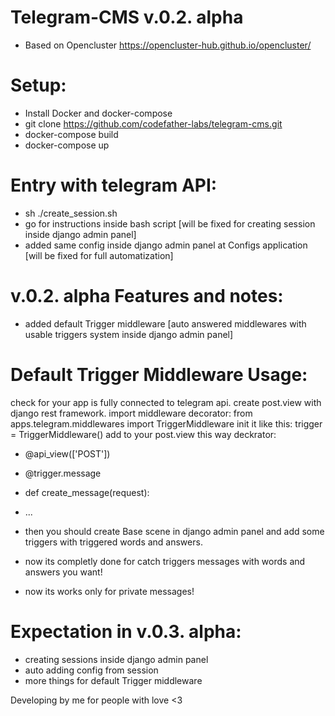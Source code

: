 # Telegram-CMS v.0.2. alpha
- Based on Opencluster https://opencluster-hub.github.io/opencluster/


# Setup:
- Install Docker and docker-compose
- git clone https://github.com/codefather-labs/telegram-cms.git
- docker-compose build
- docker-compose up

# Entry with telegram API:
- sh ./create_session.sh
- go for instructions inside bash script [will be fixed for creating session inside django admin panel]
- added same config inside django admin panel at Configs application [will be fixed for full automatization]

# v.0.2. alpha Features and notes:
- added default Trigger middleware [auto answered middlewares with usable triggers system inside django admin panel]

# Default Trigger Middleware Usage:
check for your app is fully connected to telegram api.
create post.view with django rest framework.
import middleware decorator:
from apps.telegram.middlewares import TriggerMiddleware
init it like this:
trigger = TriggerMiddleware()
add to your post.view this way deckrator:


- @api_view(['POST'])
- @trigger.message
- def create_message(request):
-   ...

- then you should create  Base scene in django admin panel and add some triggers with triggered words and answers.
- now its completly done for catch triggers messages with words and answers you want!
- now its works only for private messages!

# Expectation in v.0.3. alpha:
- creating sessions inside django admin panel
- auto adding config from session
- more things for default Trigger middleware

Developing by me for people with love <3
